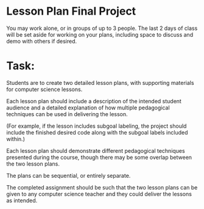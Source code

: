 # Lesson Plan Final Project
You may work alone, or in groups of up to 3 people. The last 2 days of class will be set aside for working on your plans, including space to discuss and demo with others if desired.
# Task:
Students are to create two detailed lesson plans, with supporting materials for computer science lessons. 

Each lesson plan should include a description of the intended student audience and a detailed explanation of how multiple pedagogical techniques can be used in delivering the lesson. 

(For example, if the lesson includes subgoal labeling, the project should include the finished desired code along with the subgoal labels included within.)


Each lesson plan should demonstrate different pedagogical techniques presented during the course, though there may be some overlap between the two lesson plans.

The plans can be sequential, or entirely separate.

The completed assignment should be such that the two lesson plans can be given to any computer science teacher and they could deliver the lessons as intended.